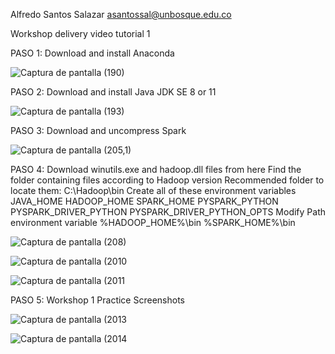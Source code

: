 Alfredo Santos Salazar 
asantossal@unbosque.edu.co 

Workshop delivery video tutorial 1


PASO 1:
Download and install Anaconda 

![Captura de pantalla (190)](https://user-images.githubusercontent.com/70605764/157360744-f7680d79-4d39-46c1-a6a4-c49f5226a811.png)

PASO 2:
Download and install Java JDK SE 8 or 11

![Captura de pantalla (193)](https://user-images.githubusercontent.com/70605764/157361138-9275e9aa-e85c-49f3-aead-bf67be21985c.png)

PASO 3:
Download and uncompress Spark

![Captura de pantalla (205,1)](https://user-images.githubusercontent.com/70605764/157361226-ccb005c6-79f3-4fc1-9301-7846930db53a.png)

PASO 4:
Download winutils.exe and hadoop.dll files from here
Find the folder containing files according to Hadoop version
Recommended folder to locate them: C:\Hadoop\bin
Create all of these environment variables
JAVA_HOME
HADOOP_HOME
SPARK_HOME
PYSPARK_PYTHON
PYSPARK_DRIVER_PYTHON
PYSPARK_DRIVER_PYTHON_OPTS
Modify Path environment variable
%HADOOP_HOME%\bin
%SPARK_HOME%\bin

![Captura de pantalla (208)](https://user-images.githubusercontent.com/70605764/157361321-97d0d518-3cdd-4115-a68b-a7a56e8978c0.png)

![Captura de pantalla (2010](https://user-images.githubusercontent.com/70605764/157361437-fcd69676-c966-40ce-8efc-157c2d125313.png)

![Captura de pantalla (2011](https://user-images.githubusercontent.com/70605764/157361467-82b546fd-0fcf-4166-997f-5947ee56253e.png)

PASO 5:
Workshop 1 Practice Screenshots

![Captura de pantalla (2013](https://user-images.githubusercontent.com/70605764/157361574-3ee47641-f44c-48a6-91ab-e56206083741.png)

![Captura de pantalla (2014](https://user-images.githubusercontent.com/70605764/157361584-553572d4-bf3e-4ee8-a35e-b599b1e89c2d.png)

